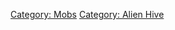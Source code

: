 [Category: Mobs](Category:_Mobs "wikilink") [Category: Alien
Hive](Category:_Alien_Hive "wikilink")
